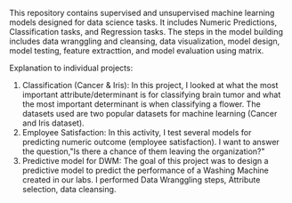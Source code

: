 This repository contains supervised and unsupervised machine learning models designed for data science tasks. It includes Numeric Predictions, Classification tasks, and Regression tasks. The steps in the model building includes data wranggling and cleansing, data visualization, model design, model testing, feature extracttion, and model evaluation using matrix.

Explanation to individual projects:
1. Classification (Cancer & Iris): In this project, I looked at what the most important attribute/determinant is for classifying brain tumor and what the most important determinant is when classifying a flower. The datasets used are two popular datasets for machine learning (Cancer and Iris dataset).
2. Employee Satisfaction: In this activity, I test several models for predicting numeric outcome (employee satisfaction). I want to answer the question,"Is there a chance of them leaving the organization?"
3. Predictive model for DWM: The goal of this project was to design a predictive model to predict the performance of a Washing Machine created in our labs. I performed Data Wranggling steps, Attribute selection, data cleansing.
